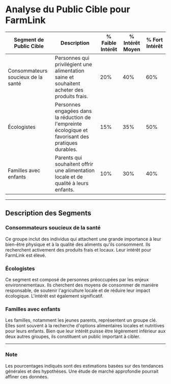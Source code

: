 # Analyse du Public Cible pour FarmLink

| Segment de Public Cible            | Description                                                                                      | % Faible Intérêt | % Intérêt Moyen | % Fort Intérêt |
|------------------------------------|--------------------------------------------------------------------------------------------------|------------------|-----------------|----------------|
| Consommateurs soucieux de la santé | Personnes qui privilégient une alimentation saine et souhaitent acheter des produits frais.      | 20%              | 40%             | 60%            |
| Écologistes                        | Personnes engagées dans la réduction de l'empreinte écologique et favorisant des pratiques durables. | 15%              | 35%             | 50%            |
| Familles avec enfants              | Parents qui souhaitent offrir une alimentation locale et de qualité à leurs enfants.            | 10%              | 30%             | 40%            |

---

## Description des Segments

### Consommateurs soucieux de la santé
Ce groupe inclut des individus qui attachent une grande importance à leur bien-être physique et à la qualité des aliments qu'ils consomment. Ils recherchent activement des produits frais et locaux. Leur intérêt pour FarmLink est élevé.

### Écologistes
Ce segment est composé de personnes préoccupées par les enjeux environnementaux. Ils cherchent des moyens de consommer de manière responsable, de soutenir l'agriculture locale et de réduire leur impact écologique. L'intérêt est également significatif.

### Familles avec enfants
Les familles, notamment les jeunes parents, représentent un groupe clé. Elles sont souvent à la recherche d'options alimentaires locales et nutritives pour leurs enfants. Bien que leur intérêt puisse être légèrement inférieur aux deux autres groupes, ils constituent un public important à cibler.

---

### Note
Les pourcentages indiqués sont des estimations basées sur des tendances générales et des hypothèses. Une étude de marché approfondie pourrait affiner ces données.
